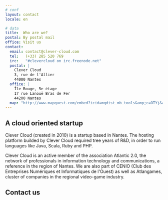 ```yaml
---
# conf
layout: contact
locale: en

# data
title:  Who are we?
postal: By postal mail
office: Visit us
contact:
  email: contact@clever-cloud.com
  tel:   (+33) 285 520 769
  irc:   "#clevercloud on irc.freenode.net"
  postal: |
    Clever Cloud  
    3, rue de l'Allier  
    44000 Nantes
  office: |
    Île Rouge, 5e étage
    17 rue Lanouë Bras de Fer
    44200 Nantes
  map: "http://www.mapquest.com/embed?icid=mqdist_mb_tools&amp;c=OTYj&amp;maptype=map&amp;zm=16&amp;cr=47.20706400000001,-1.5603469999999997&amp;projection=sm&amp;showScale=false"
---
```

## A cloud oriented startup

Clever Cloud (created in 2010) is a startup based in Nantes. The hosting platform builded by Clever Cloud required tree years of R&D, in order to run languages like Java, Scala, Ruby and PHP.

Clever Cloud is an active member of the association Atlantic 2.0, the network of
professionals in information technology and communications, a reference in the
region of Nantes. We are also part of CENIO (Club des Entreprises Numériques et
Informatiques de l'Ouest) as well as Atlangames, cluster of companies in the
regional video-game industry.

## Contact us
